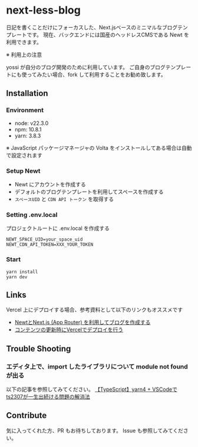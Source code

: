 # next-less-blog

日記を書くことだけにフォーカスした、Next.jsベースのミニマルなブログテンプレートです。
現在、バックエンドには国産のヘッドレスCMSである Newt を利用できます。

※ 利用上の注意

yossi が自分のブログ開発のために利用しています。
ご自身のブログテンプレートにも使ってみたい場合、fork して利用することをお勧め致します。

## Installation

### Environment

- node: v22.3.0
- npm: 10.8.1
- yarn: 3.8.3

※ JavaScript パッケージマネージャの Volta をインストールしてある場合は自動で設定されます

### Setup Newt

- Newt にアカウントを作成する
- デフォルトのブログテンプレートを利用してスペースを作成する
- `スペースUID` と `CDN API トークン` を取得する

### Setting .env.local

プロジェクトルートに .env.local を作成する

``` .env.local
NEWT_SPACE_UID=your_space_uid
NEWT_CDN_API_TOKEN=XXX_YOUR_TOKEN
```

### Start

```
yarn install
yarn dev
```

## Links

Vercel 上にデプロイする場合、参考資料として以下のリンクもオススメです

- [NewtとNext.js (App Router) を利用してブログを作成する](https://www.newt.so/docs/tutorials/get-contents-in-nextjs)
- [コンテンツの更新時にVercelでデプロイを行う](https://www.newt.so/docs/tutorials/deploy-to-vercel-with-webhooks)


## Trouble Shooting

### エディタ上で、import したライブラリについて module not found が出る

以下の記事を参照してみてください。
[【TypeScript】yarn4 + VSCodeでts2307が一生出続ける問題の解消法](https://qiita.com/Enokisan/items/8007c6a943058bcf7073)


## Contribute

気に入ってくれた方、PR もお待ちしております。
Issue も参照してみてください。